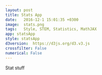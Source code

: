 ```yaml
---
layout: post
title: Stats App
date:   2016-12-1 15:01:35 +0300
image:  stats.png
tags:   Style, STEM, Statistics, MathJAX
app: statsApp
style: statsApp
d3version:  https://d3js.org/d3.v3.js
crossfilter: False
numerical: False
---
```


Stat stuff
